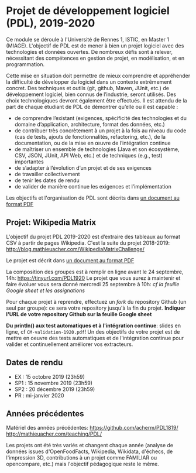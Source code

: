 # Projet de développement logiciel (PDL), 2019-2020


Ce module se déroule à l'Université de Rennes 1, ISTIC, en Master 1 (MIAGE).
L'objectif de PDL est de mener à bien un projet logiciel avec des technologies et données ouvertes. De nombreux défis sont à relever, nécessitant des compétences en gestion de projet, en modélisation, et en programmation.

Cette mise en situation doit permettre de mieux comprendre et appréhender la difficulté de développer du logiciel dans un contexte extrêmement concret. Des techniques et outils (git, github, Maven, JUnit, etc.) de développement logiciel, bien connus de l’industrie, seront utilisés. Des choix technologiques devront également être effectués. Il est attendu de la part de chaque étudiant de PDL de démontrer qu’elle ou il est capable :
 * de comprendre l’existant (exigences, spécificité des technologies et du domaine d’application, architecture, format des données, etc.) 
 * de contribuer très concrètement à un projet à la fois au niveau du code (cas de tests, ajouts de fonctionnalités, refactoring, etc.), de la documentation, ou de la mise en œuvre de l’intégration continue
 * de maîtriser un ensemble de technologies (Java et son écosystème, CSV, JSON, JUnit, API Web, etc.) et de techniques (e.g., test) importantes 
 * de s’adapter à l’évolution d’un projet et de ses exigences
 * de travailler collectivement 
 * de tenir les dates de rendu 
 * de valider de manière continue les exigences et l’implémentation
 
Les objectifs et l'organisation de PDL sont décrits dans [un document au format PDF](projetPDL2019-2020.pdf)
 
## Projet: Wikipedia Matrix 

L'objectif du projet PDL 2019-2020 est d’extraire des tableaux au format CSV à partir de pages Wikipedia. 
C'est la suite du projet 2018-2019: http://blog.mathieuacher.com/WikipediaMatrixChallenge/ 

Le projet est décrit dans [un document au format PDF](projetPDL2019-2020-WikipediaMatrixTheTruth.pdf)

La composition des groupes est à remplir en ligne avant le 24 septembre, 14h:
https://tinyurl.com/PDL1920
Le projet que vous aurez à maintenir et faire évoluer vous sera donné mercredi 25 septembre à 10h: *cf la feuille Google sheet et les assignations*

Pour chaque projet à reprendre, effectuez un *fork* du repository Github (un seul par groupe): ce sera votre repository jusqu'à la fin du projet. **Indiquer l'URL de votre repository Github sur la feuille Google sheet** 

**Du println() aux test automatiques et à l'intégration continue**: slides en ligne, cf `CM-validation-1920.pdf`! Un des objectifs de votre projet est de mettre en oeuvre des tests automatiques et de l'intégration continue pour valider et continuellement améliorer vos extracteurs. 



## Dates de rendu

 * EX : 15 octobre 2019 (23h59)  
 * SP1 : 15 novembre 2019 (23h59)
 * SP2 : 20 décembre 2019 (23h59)
 * PR : mi-janvier 2020  


## Années précédentes 
 
Matériel des années précédentes: https://github.com/acherm/PDL1819/ http://mathieuacher.com/teaching/PDL/
 
Les projets ont été très variés et changent chaque année (analyse de données issues d'OpenFoodFacts, Wikipedia, Wikidata, d'échecs, de l'impression 3D, contributions à un projet comme FAMILIAR ou opencompare, etc.) mais l'objectif pédagogique reste le même. 

